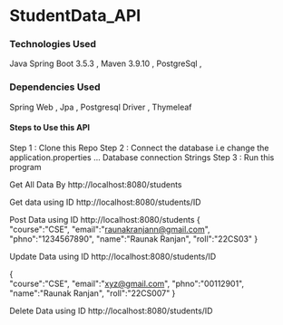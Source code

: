 # StudentData_API
### Technologies Used 
Java Spring Boot 3.5.3 , Maven 3.9.10 , PostgreSql , 

### Dependencies Used 
Spring Web , Jpa , Postgresql Driver , Thymeleaf 

#### Steps to Use this API 
Step 1 : Clone this Repo 
Step 2 : Connect the database i.e change the application.properties ... Database connection Strings 
Step 3 : Run this program 

Get All Data By 
http://localhost:8080/students

Get data using ID 
http://localhost:8080/students/ID

Post Data using ID 
http://localhost:8080/students
{   
    "course":"CSE",
    "email":"raunakranjann@gmail.com",
    "phno":"1234567890",
    "name":"Raunak Ranjan",
    "roll":"22CS03"
}

Update Data using ID
http://localhost:8080/students/ID

{   
    "course":"CSE",
    "email":"xyz@gmail.com",
    "phno":"00112901",
    "name":"Raunak Ranjan",
    "roll":"22CS007"
}

Delete Data using ID 
http://localhost:8080/students/ID
